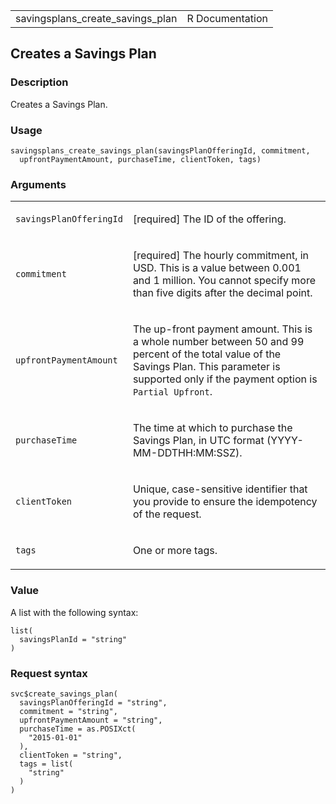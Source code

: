 <table style="width: 100%;">
<tbody>
<tr class="odd">
<td>savingsplans_create_savings_plan</td>
<td style="text-align: right;">R Documentation</td>
</tr>
</tbody>
</table>

## Creates a Savings Plan

### Description

Creates a Savings Plan.

### Usage

    savingsplans_create_savings_plan(savingsPlanOfferingId, commitment,
      upfrontPaymentAmount, purchaseTime, clientToken, tags)

### Arguments

<table>
<colgroup>
<col style="width: 35%" />
<col style="width: 65%" />
</colgroup>
<tbody>
<tr class="odd">
<td><code
id="savingsplans_create_savings_plan_:_savingsPlanOfferingId">savingsPlanOfferingId</code></td>
<td><p>[required] The ID of the offering.</p></td>
</tr>
<tr class="even">
<td><code
id="savingsplans_create_savings_plan_:_commitment">commitment</code></td>
<td><p>[required] The hourly commitment, in USD. This is a value between
0.001 and 1 million. You cannot specify more than five digits after the
decimal point.</p></td>
</tr>
<tr class="odd">
<td><code
id="savingsplans_create_savings_plan_:_upfrontPaymentAmount">upfrontPaymentAmount</code></td>
<td><p>The up-front payment amount. This is a whole number between 50
and 99 percent of the total value of the Savings Plan. This parameter is
supported only if the payment option is <code
style="white-space: pre;">⁠Partial Upfront⁠</code>.</p></td>
</tr>
<tr class="even">
<td><code
id="savingsplans_create_savings_plan_:_purchaseTime">purchaseTime</code></td>
<td><p>The time at which to purchase the Savings Plan, in UTC format
(YYYY-MM-DDTHH:MM:SSZ).</p></td>
</tr>
<tr class="odd">
<td><code
id="savingsplans_create_savings_plan_:_clientToken">clientToken</code></td>
<td><p>Unique, case-sensitive identifier that you provide to ensure the
idempotency of the request.</p></td>
</tr>
<tr class="even">
<td><code id="savingsplans_create_savings_plan_:_tags">tags</code></td>
<td><p>One or more tags.</p></td>
</tr>
</tbody>
</table>

### Value

A list with the following syntax:

    list(
      savingsPlanId = "string"
    )

### Request syntax

    svc$create_savings_plan(
      savingsPlanOfferingId = "string",
      commitment = "string",
      upfrontPaymentAmount = "string",
      purchaseTime = as.POSIXct(
        "2015-01-01"
      ),
      clientToken = "string",
      tags = list(
        "string"
      )
    )
